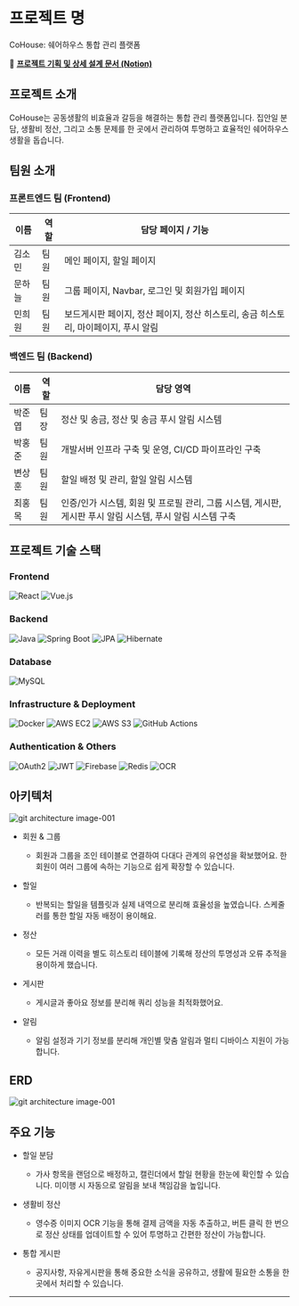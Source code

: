 # 프로젝트 명
CoHouse: 쉐어하우스 통합 관리 플랫폼

🔗 [**프로젝트 기획 및 상세 설계 문서 (Notion)**](https://onyx-cloak-677.notion.site/CoHouse-2428e1f790e98080ab7cdfe10843bb78?source=copy_link)

## 프로젝트 소개
CoHouse는 공동생활의 비효율과 갈등을 해결하는 통합 관리 플랫폼입니다. 집안일 분담, 생활비 정산, 그리고 소통 문제를 한 곳에서 관리하여 투명하고 효율적인 쉐어하우스 생활을 돕습니다.

## 팀원 소개 
### 프론트엔드 팀 (Frontend)
| 이름           | 역할          | 담당 페이지 / 기능                                       |
|----------------|---------------|---------------------------------------------------------|
| 김소민         | 팀원          | 메인 페이지, 할일 페이지                                |
| 문하늘         | 팀원          | 그룹 페이지, Navbar, 로그인 및 회원가입 페이지          |
| 민희원         | 팀원          | 보드게시판 페이지, 정산 페이지, 정산 히스토리, 송금 히스토리, 마이페이지, 푸시 알림 |

### 백엔드 팀 (Backend)
| 이름           | 역할          | 담당 영역                                                 |
|----------------|---------------|-----------------------------------------------------------|
| 박준엽         | 팀장          | 정산 및 송금, 정산 및 송금 푸시 알림 시스템               |
| 박홍준         | 팀원          | 개발서버 인프라 구축 및 운영, CI/CD 파이프라인 구축       |
| 변상훈         | 팀원          | 할일 배정 및 관리, 할일 알림 시스템                       |
| 최홍목         | 팀원          | 인증/인가 시스템, 회원 및 프로필 관리, 그룹 시스템, 게시판, 게시판 푸시 알림 시스템, 푸시 알림 시스템 구축 |


## 프로젝트 기술 스택
### **Frontend**
![React](https://img.shields.io/badge/React-61DAFB?style=for-the-badge&logo=react&logoColor=black)
![Vue.js](https://img.shields.io/badge/Vue.js-4FC08D?style=for-the-badge&logo=vuedotjs&logoColor=white)

### **Backend**
![Java](https://img.shields.io/badge/Java-007396?style=for-the-badge&logo=java&logoColor=white)
![Spring Boot](https://img.shields.io/badge/Spring_Boot-6DB33F?style=for-the-badge&logo=spring-boot&logoColor=white)
![JPA](https://img.shields.io/badge/JPA-59666C?style=for-the-badge&logo=spring&logoColor=white)
![Hibernate](https://img.shields.io/badge/Hibernate-59666C?style=for-the-badge&logo=hibernate&logoColor=white)

### **Database**
![MySQL](https://img.shields.io/badge/MySQL-4479A1?style=for-the-badge&logo=mysql&logoColor=white)

### **Infrastructure & Deployment**
![Docker](https://img.shields.io/badge/Docker-2496ED?style=for-the-badge&logo=docker&logoColor=white)
![AWS EC2](https://img.shields.io/badge/AWS_EC2-FF9900?style=for-the-badge&logo=amazon-aws&logoColor=white)
![AWS S3](https://img.shields.io/badge/AWS_S3-569A31?style=for-the-badge&logo=amazon-aws&logoColor=white)
![GitHub Actions](https://img.shields.io/badge/GitHub_Actions-2088FF?style=for-the-badge&logo=github-actions&logoColor=white)

### **Authentication & Others**
![OAuth2](https://img.shields.io/badge/OAuth2-FB542B?style=for-the-badge&logo=oauth&logoColor=white)
![JWT](https://img.shields.io/badge/JWT-000000?style=for-the-badge&logo=json-web-tokens&logoColor=white)
![Firebase](https://img.shields.io/badge/Firebase-FFCA28?style=for-the-badge&logo=firebase&logoColor=black)
![Redis](https://img.shields.io/badge/Redis-DC382D?style=for-the-badge&logo=redis&logoColor=white)
![OCR](https://img.shields.io/badge/OCR-FF8800?style=for-the-badge&logo=googledocs&logoColor=white)

## 아키텍처
![git architecture image-001](https://github.com/user-attachments/assets/15b9506b-1dd7-4dcf-9873-3d1288546bba)
- 회원 & 그룹 
  - 회원과 그룹을 조인 테이블로 연결하여 다대다 관계의 유연성을 확보했어요. 한 회원이 여러 그룹에 속하는 기능으로 쉽게 확장할 수 있습니다.

- 할일 
  - 반복되는 할일을 템플릿과 실제 내역으로 분리해 효율성을 높였습니다. 스케줄러를 통한 할일 자동 배정이 용이해요.

- 정산
  - 모든 거래 이력을 별도 히스토리 테이블에 기록해 정산의 투명성과 오류 추적을 용이하게 했습니다.

- 게시판
  - 게시글과 좋아요 정보를 분리해 쿼리 성능을 최적화했어요.

- 알림
  - 알림 설정과 기기 정보를 분리해 개인별 맞춤 알림과 멀티 디바이스 지원이 가능합니다.

## ERD
![git architecture image-001](https://github.com/user-attachments/assets/adca13a8-3736-4d09-bbe5-825f2f35fc4e)

## 주요 기능
- 할일 분담
  - 가사 항목을 랜덤으로 배정하고, 캘린더에서 할일 현황을 한눈에 확인할 수 있습니다. 미이행 시 자동으로 알림을 보내 책임감을 높입니다.

- 생활비 정산
  - 영수증 이미지 OCR 기능을 통해 결제 금액을 자동 추출하고, 버튼 클릭 한 번으로 정산 상태를 업데이트할 수 있어 투명하고 간편한 정산이 가능합니다.

- 통합 게시판
  - 공지사항, 자유게시판을 통해 중요한 소식을 공유하고, 생활에 필요한 소통을 한 곳에서 처리할 수 있습니다.
---
